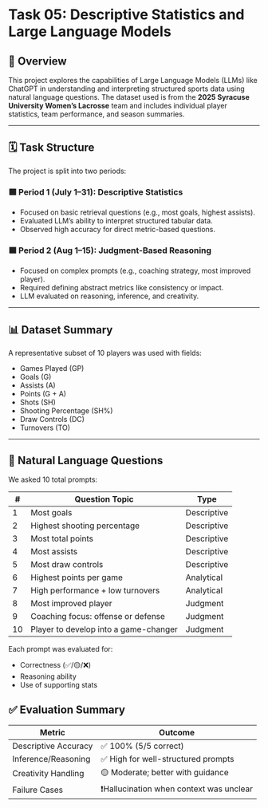 # Task 05: Descriptive Statistics and Large Language Models

## 📘 Overview

This project explores the capabilities of Large Language Models (LLMs) like ChatGPT in understanding and interpreting structured sports data using natural language questions. The dataset used is from the **2025 Syracuse University Women’s Lacrosse** team and includes individual player statistics, team performance, and season summaries.

---

## 🗓️ Task Structure

The project is split into two periods:

### 🟩 **Period 1 (July 1–31)**: Descriptive Statistics
- Focused on basic retrieval questions (e.g., most goals, highest assists).
- Evaluated LLM’s ability to interpret structured tabular data.
- Observed high accuracy for direct metric-based questions.

### 🟦 **Period 2 (Aug 1–15)**: Judgment-Based Reasoning
- Focused on complex prompts (e.g., coaching strategy, most improved player).
- Required defining abstract metrics like consistency or impact.
- LLM evaluated on reasoning, inference, and creativity.

---

## 📊 Dataset Summary

A representative subset of 10 players was used with fields:
- Games Played (GP)
- Goals (G)
- Assists (A)
- Points (G + A)
- Shots (SH)
- Shooting Percentage (SH%)
- Draw Controls (DC)
- Turnovers (TO)

---

## 💬 Natural Language Questions

We asked 10 total prompts:

| #  | Question Topic                                  | Type         |
|----|-------------------------------------------------|--------------|
| 1  | Most goals                                       | Descriptive  |
| 2  | Highest shooting percentage                      | Descriptive  |
| 3  | Most total points                                | Descriptive  |
| 4  | Most assists                                     | Descriptive  |
| 5  | Most draw controls                               | Descriptive  |
| 6  | Highest points per game                          | Analytical   |
| 7  | High performance + low turnovers                 | Analytical   |
| 8  | Most improved player                             | Judgment     |
| 9  | Coaching focus: offense or defense               | Judgment     |
| 10 | Player to develop into a game-changer            | Judgment     |

Each prompt was evaluated for:
- Correctness (✅/🟡/❌)
- Reasoning ability
- Use of supporting stats


## ✅ Evaluation Summary

| Metric                 | Outcome                                      |
|------------------------|----------------------------------------------|
| Descriptive Accuracy   | ✅ 100% (5/5 correct)                        |
| Inference/Reasoning    | ✅ High for well-structured prompts         |
| Creativity Handling    | 🟡 Moderate; better with guidance           |
| Failure Cases          | ❗Hallucination when context was unclear     |



